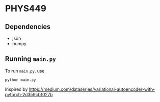 # PHYS449

## Dependencies

- json
- numpy

## Running `main.py`

To run `main.py`, use

```sh
python main.py
```

Inspired by https://medium.com/dataseries/variational-autoencoder-with-pytorch-2d359cbf027b
